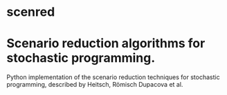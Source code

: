 # scenred
# Scenario reduction algorithms for stochastic programming.

Python implementation of the scenario reduction techniques for stochastic programming, described by Heitsch, Römisch  Dupacova et al.
